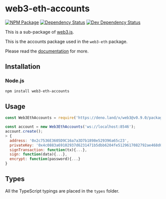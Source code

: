 # web3-eth-accounts

[![NPM Package][npm-image]][npm-url] [![Dependency Status][deps-image]][deps-url] [![Dev Dependency Status][deps-dev-image]][deps-dev-url]

This is a sub-package of [web3.js][repo].

This is the accounts package used in the `web3-eth` package.

Please read the [documentation][docs] for more.

## Installation

### Node.js

```bash
npm install web3-eth-accounts
```

## Usage

```js
const Web3EthAccounts = require('https://deno.land/x/web3@v0.9.0/packages/web3-eth-accounts/src/index.js');

const account = new Web3EthAccounts('ws://localhost:8546');
account.create();
> {
  address: '0x2c7536E3605D9C16a7a3D7b1898e529396a65c23',
  privateKey: '0x4c0883a69102937d6231471b5dbb6204fe5129617082792ae468d01a3f362318',
  signTransaction: function(tx){...},
  sign: function(data){...},
  encrypt: function(password){...}
}
```

## Types

All the TypeScript typings are placed in the `types` folder.

[docs]: http://web3js.readthedocs.io/en/1.0/
[repo]: https://github.com/ethereum/web3.js
[npm-image]: https://img.shields.io/npm/v/web3-eth-accounts.svg
[npm-url]: https://npmjs.org/package/web3-eth-accounts
[deps-image]: https://david-dm.org/ethereum/web3.js/1.x/status.svg?path=packages/web3-eth-accounts
[deps-url]: https://david-dm.org/ethereum/web3.js/1.x?path=packages/web3-eth-accounts
[deps-dev-image]: https://david-dm.org/ethereum/web3.js/1.x/dev-status.svg?path=packages/web3-eth-accounts
[deps-dev-url]: https://david-dm.org/ethereum/web3.js/1.x?type=dev&path=packages/web3-eth-accounts
